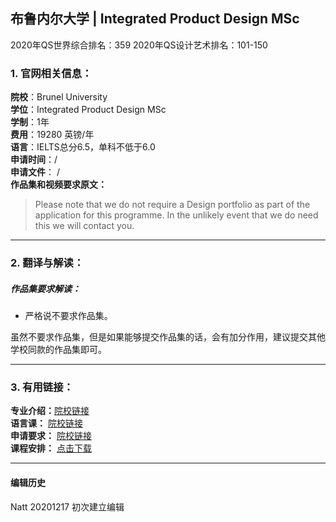 ## 布鲁内尔大学 | Integrated Product Design MSc

2020年QS世界综合排名：359
2020年QS设计艺术排名：101-150



### 1. 官网相关信息：

**院校**：Brunel University  
**学位**：Integrated Product Design MSc  
**学制**：1年  
**费用**：19280 英镑/年  
**语言**：IELTS总分6.5，单科不低于6.0  
**申请时间**：/  
**申请文件**： /  
**作品集和视频要求原文：**   

> Please note that we do not require a Design portfolio as part of the application for this programme. In the unlikely event that we do need this we will contact you.





---


### 2. 翻译与解读：

##### 作品集要求解读：
- 严格说不要求作品集。

虽然不要求作品集，但是如果能够提交作品集的话，会有加分作用，建议提交其他学校同款的作品集即可。



---


### 3. 有用链接：

**专业介绍：**[院校链接](http://www.brunel.ac.uk/study/postgraduate/integrated-product-design-msc)  
**语言课：** [院校链接](https://www.brunel.ac.uk/international/language-centre/Pre-sessional-English)  
**申请要求：** [院校链接](https://www.brunel.ac.uk/study/postgraduate/integrated-product-design-msc)  
**课程安排：** [点击下载](https://www.brunel.ac.uk/about/quality-assurance/documents/programme-specifications/MSc-Integrated-Product-Design.pdf)




---


#### 编辑历史

Natt 20201217 初次建立编辑  
